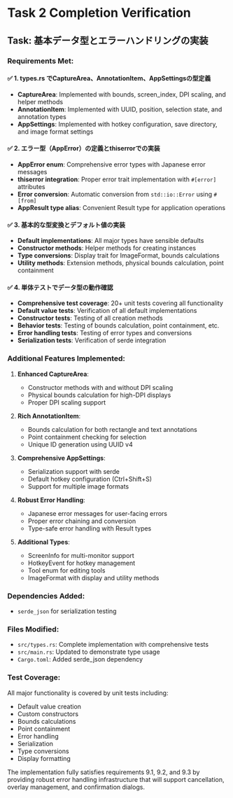 # Task 2 Completion Verification

## Task: 基本データ型とエラーハンドリングの実装

### Requirements Met:

#### ✅ 1. types.rs でCaptureArea、AnnotationItem、AppSettingsの型定義
- **CaptureArea**: Implemented with bounds, screen_index, DPI scaling, and helper methods
- **AnnotationItem**: Implemented with UUID, position, selection state, and annotation types
- **AppSettings**: Implemented with hotkey configuration, save directory, and image format settings

#### ✅ 2. エラー型（AppError）の定義とthiserrorでの実装
- **AppError enum**: Comprehensive error types with Japanese error messages
- **thiserror integration**: Proper error trait implementation with `#[error]` attributes
- **Error conversion**: Automatic conversion from `std::io::Error` using `#[from]`
- **AppResult type alias**: Convenient Result type for application operations

#### ✅ 3. 基本的な型変換とデフォルト値の実装
- **Default implementations**: All major types have sensible defaults
- **Constructor methods**: Helper methods for creating instances
- **Type conversions**: Display trait for ImageFormat, bounds calculations
- **Utility methods**: Extension methods, physical bounds calculation, point containment

#### ✅ 4. 単体テストでデータ型の動作確認
- **Comprehensive test coverage**: 20+ unit tests covering all functionality
- **Default value tests**: Verification of all default implementations
- **Constructor tests**: Testing of all creation methods
- **Behavior tests**: Testing of bounds calculation, point containment, etc.
- **Error handling tests**: Testing of error types and conversions
- **Serialization tests**: Verification of serde integration

### Additional Features Implemented:

1. **Enhanced CaptureArea**:
   - Constructor methods with and without DPI scaling
   - Physical bounds calculation for high-DPI displays
   - Proper DPI scaling support

2. **Rich AnnotationItem**:
   - Bounds calculation for both rectangle and text annotations
   - Point containment checking for selection
   - Unique ID generation using UUID v4

3. **Comprehensive AppSettings**:
   - Serialization support with serde
   - Default hotkey configuration (Ctrl+Shift+S)
   - Support for multiple image formats

4. **Robust Error Handling**:
   - Japanese error messages for user-facing errors
   - Proper error chaining and conversion
   - Type-safe error handling with Result types

5. **Additional Types**:
   - ScreenInfo for multi-monitor support
   - HotkeyEvent for hotkey management
   - Tool enum for editing tools
   - ImageFormat with display and utility methods

### Dependencies Added:
- `serde_json` for serialization testing

### Files Modified:
- `src/types.rs`: Complete implementation with comprehensive tests
- `src/main.rs`: Updated to demonstrate type usage
- `Cargo.toml`: Added serde_json dependency

### Test Coverage:
All major functionality is covered by unit tests including:
- Default value creation
- Custom constructors
- Bounds calculations
- Point containment
- Error handling
- Serialization
- Type conversions
- Display formatting

The implementation fully satisfies requirements 9.1, 9.2, and 9.3 by providing robust error handling infrastructure that will support cancellation, overlay management, and confirmation dialogs.